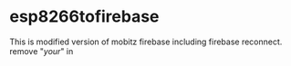 # esp8266tofirebase
This is modified version of mobitz firebase including firebase reconnect.
remove "*your*" in 
